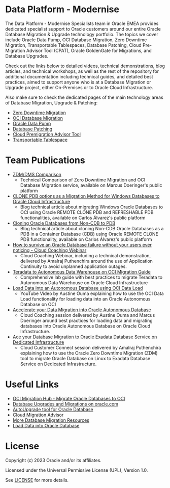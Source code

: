 # Data Platform - Modernise
 
The Data Platform - Modernise Specialists team in Oracle EMEA provides dedicated specialist support to Oracle customers around our entire Oracle Database Migration & Upgrade technology portfolio. The topics we cover include Oracle Data Pump, OCI Database Migration, Zero Downtime Migration, Transportable Tablespaces, Database Patching, Cloud Pre-Migration Advisor Tool (CPAT), Oracle GoldenGate for Migrations, and Database Upgrades.

Check out the links below to detailed videos, technical demonstrations, blog articles, and technical workshops, as well as the rest of the repository for additional documentation including technical guides, and detailed best practices, aimed to support anyone who is at a Database Migration or Upgrade project, either On-Premises or to Oracle Cloud Infrastructure.

Also make sure to check the dedicated pages of the main technology areas of Database Migration, Upgrade & Patching:

* [Zero Downtime Migration](https://github.com/oracle-devrel/technology-engineering/tree/main/data-platform/modernise/zero-downtime-migration)
* [OCI Database Migration](https://github.com/oracle-devrel/technology-engineering/tree/main/data-platform/modernise/oci-database-migration)
* [Oracle Data Pump](https://github.com/oracle-devrel/technology-engineering/tree/main/data-platform/modernise/data-pump)
* [Database Patching](https://github.com/oracle-devrel/technology-engineering/tree/main/data-platform/modernise/database-patching)
* [Cloud Premigration Advisor Tool](https://github.com/oracle-devrel/technology-engineering/tree/main/data-platform/modernise/cloud-premigration-advisor-tool)
* [Transportable Tablespace](https://github.com/oracle-devrel/technology-engineering/tree/main/data-platform/modernise/transportable-tablespace)

# Team Publications
 
- [ZDM/DMS Comparison](https://macsdata.netlify.app/oradb/migration/zdm-dms-comparison/)
    - Technical Comparison of Zero Downtime Migration and OCI Database Migration service, available on Marcus Doeringer's public platform
- [CLONE PDB options as a Migration Method for Windows Databases to Oracle Cloud Infrastructure](https://carlosal.wordpress.com/2023/07/14/clone-pdb-options-as-a-migration-method-for-windows-databases-to-oracle-cloud-infrastructure/)
    - Blog technical article about migrating Windows Oracle Databases to OCI using Oracle REMOTE CLONE PDB and REFRESHABLE PDB functionalities, available on Carlos Álvarez's public platform
- [Cloning Oracle Databases from Non-CDB to PDB](https://carlosal.wordpress.com/2023/11/07/cloning-oracle-databases-from-non-cdb-to-pdb/)
    - Blog technical article about cloning Non-CDB Oracle Databases as a PDB in a Container Database (CDB) using Oracle REMOTE CLONE PDB functionality, available on Carlos Álvarez's public platform
- [How to survive an Oracle Database failure without your users ever noticing - Cloud Coaching Webinar]( https://www.youtube.com/watch?v=dsUbi5dO_PU)
    - Cloud Coaching Webinar, including a technical demonstration, delivered by Amalraj Puthenchira around the use of Application Continuity to avoid unplanned application outages.
- [Teradata to Autonomous Data Warehouse on OCI Migration Guide](https://github.com/oracle-devrel/technology-engineering/tree/main/data-platform/modernise/teradata-to-autonomous-data-warehouse-migration-guide)
    - Comprehensive lab guide with best practices to migrate Teradata to Autonomous Data Warehouse on Oracle Cloud Infrastructure
- [Load Data into an Autonomous Database using OCI Data Load](https://youtu.be/r1ff0jW8l_s)
    - YouTube Video by Austine Ouma explaining how to use the OCI Data Load functionality for loading data into an Oracle Autonomous Database on OCI
- [Accelerate your Data Migration into Oracle Autonomous Database](https://youtu.be/_2Lu6y5_XxY)
    - Cloud Coaching session delivered by Austine Ouma and Marcus Doeringer around best practices for loading data and migrating databases into Oracle Autonomous Database on Oracle Cloud Infrastructure.
- [Ace your Database Migration to Oracle Exadata Database Service on Dedicated Infrastructure](https://www.youtube.com/watch?v=luBezgN7sa0)
     - Cloud Customer Connect session delivered by Amalraj Puthenchira explaining how to use the Oracle Zero Downtime Migration (ZDM) tool to migrate Oracle Database on Linux to Exadata Database Service on Dedicated Infrastructure.
    
# Useful Links

- [OCI Migration Hub - Migrate Oracle Databases to OCI](https://www.oracle.com/database/cloud-migration/)
- [Database Upgrades and Migrations on oracle.com](https://www.oracle.com/database/upgrades/)
- [AutoUpgrade tool for Oracle Database](https://www.oracle.com/database/upgrades/#rc30p1)
- [Cloud Migration Advisor](https://www.oracle.com/database/upgrades/#rc30p2)
- [More Database Migration Resources](https://www.oracle.com/database/upgrades/#rc30p3)
- [Load Data into Oracle Database](https://www.oracle.com/database/upgrades/#rc30p4)

# License
 
Copyright (c) 2023 Oracle and/or its affiliates.
 
Licensed under the Universal Permissive License (UPL), Version 1.0.
 
See [LICENSE](https://github.com/oracle-devrel/technology-engineering/blob/main/LICENSE) for more details.
